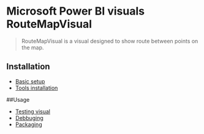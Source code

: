 # Microsoft Power BI visuals RouteMapVisual
> RouteMapVisual is a visual designed to show route between points on the map.

## Installation
* [Basic setup](https://github.com/Microsoft/PowerBI-visuals-tools#basic-setup)
* [Tools installation](https://github.com/Microsoft/PowerBI-visuals/tree/master/tools)

##Usage
* [Testing visual](https://github.com/Microsoft/PowerBI-visuals/blob/master/tools/usage.md#testing-your-visual-in-powerbi)
* [Debbuging](https://github.com/Microsoft/PowerBI-visuals/blob/master/tools/usage.md#creating-a-new-visual)
* [Packaging](https://github.com/Microsoft/PowerBI-visuals/blob/master/tools/usage.md#packaging-your-visual-for-distribution)